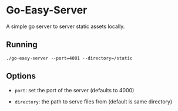 # Go-Easy-Server

A simple go server to server static assets locally.

## Running

`./go-easy-server --port=4001 --directory=/static`

## Options

- `port`: set the port of the server (defaults to 4000)

- `directory`: the path to serve files from (default is same directory)
